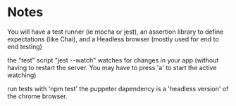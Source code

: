  # Notes

You will have a test runner (ie mocha or jest), an assertion library to define expectations (like Chai), and a Headless browser (mostly used for end to end testing)


the "test" script  "jest --watch"  watches for changes in your app (without having to restart the server. You may have to press 'a' to start the active watching)

run tests with 'npm test'
the puppeter dapendency is a 'headless version' of the chrome browser.
